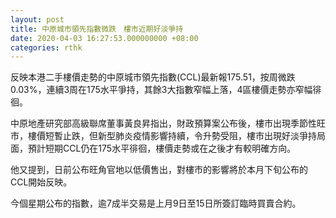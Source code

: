 ```yaml
---
layout: post
title: 中原城市領先指數微跌　樓市近期好淡爭持
date: 2020-04-03 16:27:53.000000000 +08:00
categories: rthk
---
```


反映本港二手樓價走勢的中原城市領先指數(CCL)最新報175.51，按周微跌0.03%，連續3周在175水平爭持，其餘3大指數窄幅上落，4區樓價走勢亦窄幅徘徊。

中原地產研究部高級聯席董事黃良昇指出，財政預算案公布後，樓市出現季節性旺市，樓價短暫止跌，但新型肺炎疫情影響持續，令升勢受阻，樓市出現好淡爭持局面，預計短期CCL仍在175水平徘徊，樓價走勢或在之後才有較明確方向。

他又提到，日前公布旺角官地以低價售出，對樓市的影響將於本月下旬公布的CCL開始反映。

今個星期公布的指數，逾7成半交易是上月9日至15日所簽訂臨時買賣合約。
